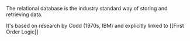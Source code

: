 The relational database is the industry standard way of storing and retrieving data.



It's based on research by Codd (1970s, IBM) and explicitly linked to [[First Order Logic]]

